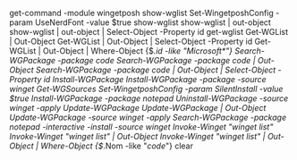 get-command -module wingetposh
show-wglist
Set-WingetposhConfig -param UseNerdFont -value $true
show-wglist
show-wglist | out-object
show-wglist | out-object | Select-Object -Property id
get-wglist
Get-WGList | Out-Object
Get-WGList | Out-Object | Select-Object -Property id
Get-WGList | Out-Object | Where-Object {$_.id -like "Microsoft*"}
Search-WGPackage -package code
Search-WGPackage -package code | Out-Object
Search-WGPackage -package code | Out-Object | Select-Object -Property id
Install-WGPackage
Install-WGPackage -package -source winget
Get-WGSources
Set-WingetposhConfig -param SilentInstall -value $true
Install-WGPackage -package notepad
Uninstall-WGPackage -source winget -apply
Update-WGPackage
Update-WGPackage | Out-Object
Update-WGPackage -source winget -apply
Search-WGPackage -package notepad -interactive -install -source winget
Invoke-Winget "winget list"
Invoke-Winget "winget list" | Out-Object
Invoke-Winget "winget list" | Out-Object | Where-Object {$_.Nom -like "*code*"}
clear


